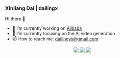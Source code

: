### Xinliang Dai | dailingx

<!--
<img src="https://github-readme-stats.vercel.app/api?username=dailingx&include_all_commits=true&show_icons=true&theme=vue&cache_seconds=1800" align="right" />
-->

Hi there 👋
- 🔭 I’m currently working on [Alibaba](https://github.com/alibaba)
- 🌱 I’m currently focusing on the AI video generation
- 📫 How to reach me: dailingyx@gmail.com

<p align="center">
  <a href="https://github.com/dailingx">
    <img src="http://github-profile-summary-cards.vercel.app/api/cards/profile-details?username=dailingx&theme=transparent" />
  </a>
  <a href="https://github.com/dailingx">
    <img src="https://github-readme-streak-stats.herokuapp.com/?user=dailingx&hide_border=true&card_width=338&theme=transparent" />
  </a>
  <a href="https://github.com/dailingx">
    <img src="http://github-profile-summary-cards.vercel.app/api/cards/stats?username=dailingx&theme=transparent" />
  </a>
</p>

<!--
**dailingx/dailingx** is a ✨ _special_ ✨ repository because its `README.md` (this file) appears on your GitHub profile.

Here are some ideas to get you started:

- 🔭 I’m currently working on ...
- 🌱 I’m currently learning ...
- 👯 I’m looking to collaborate on ...
- 🤔 I’m looking for help with ...
- 💬 Ask me about ...
- 📫 How to reach me: ...
- 😄 Pronouns: ...
- ⚡ Fun fact: ...
-->
